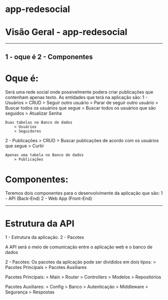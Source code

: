 # app-redesocial 

# Visão Geral - app-redesocial 
--------------------------------------------
1 - oque é
2 - Componentes
--------------------------------------------

# Oque é:
Será uma rede social onde possivelmente podera criar publicações que contenham apenas texto.
As entidades que terá na aplicação são:
1 - Usuários
    > CRUD
    > Seguir outro usuário
    > Parar de seguir outro usuário
    > Buscar todos os usuários que segue 
    > Buscar todos os usuários que são seguidos
    > Atualizar Senha 

    Duas tabelas no Banco de dados 
        > Usuários
        > Seguidores

2 - Publicações
    > CRUD
    > Buscar publicações de acordo com os usuários que segue 
    > Curtir

    Apenas uma tabela no Banco de dados
        > Publicações


# Componentes:
Teremos dois componentes para o desenvolvimente da aplicação que são:
1 - API (Back-End)
2 - Web App (Front-End)


----------------------------------------------------------------------------------
# Estrutura da API 
1 - Estrutura da aplicação.
2 - Pacotes

A API será o meio de comunicação entre o aplicação web e o banco de dados


2 - Pacotes:
Os pacotes da aplicação pode ser divididos em dois tipos:
    > Pacotes Principais
    > Pacotes Auxiliares 

Pacotes Principais:
    > Main
    > Router
    > Controllers
    > Modelos
    > Repositórios

Pacotes Auxiliares:
    > Config
    > Banco
    > Autenticação
    > Middleware
    > Segurança 
    > Respostas
    